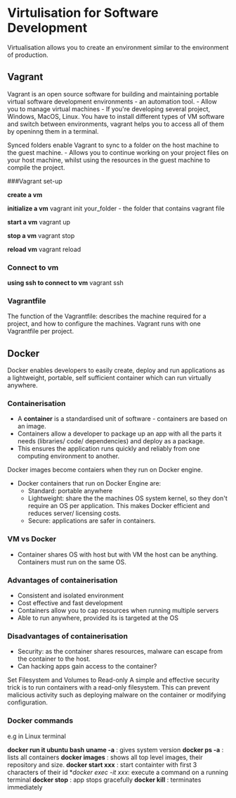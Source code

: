 # Virtulisation for Software Development

Virtualisation allows you to create an environment similar to the environment of production.

## Vagrant 

Vagrant is an open source software for building and maintaining portable virtual software development environments - an automation tool.
	- Allow you to manage virtual machines
	- If you're developing several project, Windows, MacOS, Linux. You have to install different types of VM software and switch between environments, vagrant helps you to access all of them by openinng them in a terminal.

Synced folders enable Vagrant to sync to a folder on the host machine to the guest machine.
	- Allows you to continue working on your project files on your host machine, whilst using the resources in the guest machine to compile the project.

###Vagrant set-up

**create a vm**

**initialize a vm**
vagrant init your_folder - the folder that contains vagrant file

**start a vm**
vagrant up

**stop a vm**
vagrant stop

**reload vm**
vagrant reload

### Connect to vm

**using ssh to connect to vm**
vagrant ssh

### Vagrantfile

The function of the Vagrantfile: describes the machine required for a project, and how to configure the machines. Vagrant runs with one Vagrantfile per project.

## Docker

Docker enables developers to easily create, deploy and run applications as a lightweight, portable, self sufficient container which can run virtually anywhere.

### Containerisation

- A **container** is a standardised unit of software - containers are based on an image.
- Containers allow a developer to package up an app with all the parts it needs (libraries/ code/ dependencies) and deploy as a package.
- This ensures the application runs quickly and reliably from one computing environment to another.


Docker images become contaiers when they run on Docker engine.
- Docker containers that run on Docker Engine are:
	- Standard: portable anywhere
	- Lightweight: share the the machines OS system kernel, so they don't require an OS per application. This makes Docker efficient and reduces server/ licensing costs.
	- Secure: applications are safer in containers.


### VM vs Docker
- Container shares OS with host but with VM the host can be anything. Containers must run on the same OS.

### Advantages of containerisation
- Consistent and isolated environment
- Cost effective and fast development
- Containers allow you to cap resources when running multiple servers
- Able to run anywhere, provided its is targeted at the OS 

### Disadvantages of containerisation
- Security: as the container shares resources, malware can escape from the container to the host.
- Can hacking apps gain access to the container?

 Set Filesystem and Volumes to Read-only
A simple and effective security trick is to run containers with a read-only filesystem. This can prevent malicious activity such as deploying malware on the container or modifying configuration.

### Docker commands
e.g in Linux terminal

**docker run it ubuntu bash**
**uname -a** : gives system version
**docker ps -a** : lists all containers
**docker images** : shows all top level images, their repository and size.
**docker start xxx** : start containter with first 3 characters of their id
**docker exec -it xxx*: execute a command on a running terminal
**docker stop** : app stops gracefully
**docker kill** : terminates immediately
